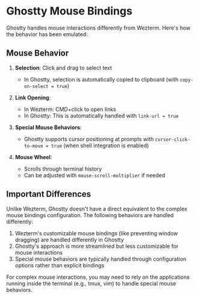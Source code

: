 # Ghostty Mouse Bindings

Ghostty handles mouse interactions differently from Wezterm. Here's how the behavior has been emulated:

## Mouse Behavior

1. **Selection**: Click and drag to select text
   - In Ghostty, selection is automatically copied to clipboard (with `copy-on-select = true`)

2. **Link Opening**:
   - In Wezterm: CMD+click to open links
   - In Ghostty: This is automatically handled with `link-url = true`

3. **Special Mouse Behaviors**:
   - Ghostty supports cursor positioning at prompts with `cursor-click-to-move = true` (when shell integration is enabled)

4. **Mouse Wheel**:
   - Scrolls through terminal history
   - Can be adjusted with `mouse-scroll-multiplier` if needed

## Important Differences

Unlike Wezterm, Ghostty doesn't have a direct equivalent to the complex mouse bindings configuration. The following behaviors are handled differently:

1. Wezterm's customizable mouse bindings (like preventing window dragging) are handled differently in Ghostty
2. Ghostty's approach is more streamlined but less customizable for mouse interactions
3. Special mouse behaviors are typically handled through configuration options rather than explicit bindings

For complex mouse interactions, you may need to rely on the applications running inside the terminal (e.g., tmux, vim) to handle special mouse behaviors.